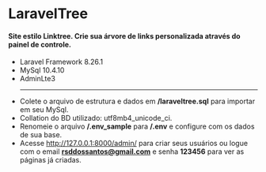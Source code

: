 # LaravelTree

#### Site estilo Linktree. Crie sua árvore de links personalizada através do painel de controle.

- Laravel Framework 8.26.1
- MySql 10.4.10
- AdminLte3  
  <hr>
- Colete o arquivo de estrutura e dados em <strong>/laraveltree.sql</strong> para importar em seu MySql.
- Collation do BD utilizado: utf8mb4_unicode_ci.
- Renomeie o arquivo <strong>/.env_sample</strong> para <strong>/.env</strong> e configure com os dados de sua base.
- Acesse http://127.0.0.1:8000/admin/ para criar seus usuários ou logue com o email <strong>rsddossantos@gmail.com</strong> 
  e senha <strong>123456</strong> para ver as páginas já criadas.
